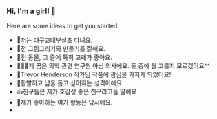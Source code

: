 ### Hi, I'm a girl! 👋

Here are some ideas to get you started:

-  🎒저는 대구교대부설초 다녀요.
-  🎨전 그림그리기와 만들기를 잘해요.
-  🐳전 동물, 그 중에 특히 고래가 좋아요.
-  👩🏻‍⚕제 꿈은 의학 관련 연구원 아님 의사에요. 둘 중에 뭘 고를지 모르겠어요^^
-  👾Trevor Henderson 작가님 작품에 괌심을 가지게 되었어요!
-  👧활발하고 남을 돕고 싶어하는 성격이에요.
-  👍️친구들은 제가 호감성 좋은 친구라고들 말해요
-  🎣제가 좋아하는 여가 활동은 낚시에요.
-  
